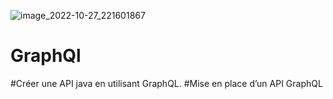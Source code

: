 ![image_2022-10-27_221601867](https://user-images.githubusercontent.com/61566287/198389275-df9cff53-e06e-45cc-b75c-cc490e9a583c.png)
# GraphQl
#Créer une API java en utilisant GraphQL.
#Mise en place d’un API GraphQL
